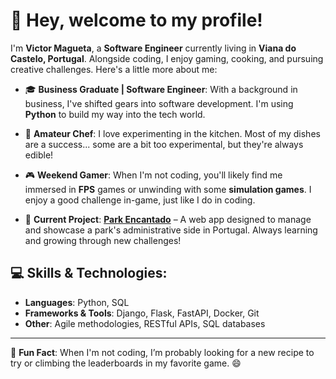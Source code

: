 # 👋 Hey, welcome to my profile!

I'm **Victor Magueta**, a **Software Engineer** currently living in **Viana do Castelo, Portugal**. Alongside coding, I enjoy gaming, cooking, and pursuing creative challenges. Here's a little more about me:

- 🎓 **Business Graduate | Software Engineer**: With a background in business, I've shifted gears into software development. I'm using **Python** to build my way into the tech world.
  
- 🍳 **Amateur Chef**: I love experimenting in the kitchen. Most of my dishes are a success... some are a bit too experimental, but they're always edible!

- 🎮 **Weekend Gamer**: When I'm not coding, you'll likely find me immersed in **FPS** games or unwinding with some **simulation games**. I enjoy a good challenge in-game, just like I do in coding.

- 🚧 **Current Project**: [**Park Encantado**](https://github.com/vmagueta/parkencantado) – A web app designed to manage and showcase a park's administrative side in Portugal. Always learning and growing through new challenges!

## 💻 Skills & Technologies:
- **Languages**: Python, SQL
- **Frameworks & Tools**: Django, Flask, FastAPI, Docker, Git
- **Other**: Agile methodologies, RESTful APIs, SQL databases

---

👀 **Fun Fact**: When I'm not coding, I’m probably looking for a new recipe to try or climbing the leaderboards in my favorite game. 😄

